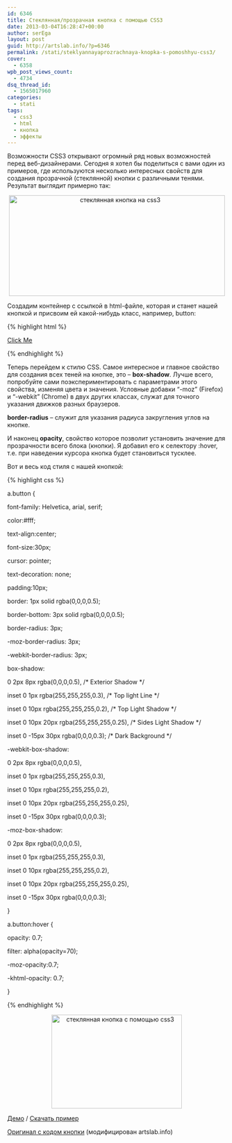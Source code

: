 ```yaml
---
id: 6346
title: Стеклянная/прозрачная кнопка с помощью CSS3
date: 2013-03-04T16:28:47+00:00
author: serEga
layout: post
guid: http://artslab.info/?p=6346
permalink: /stati/steklyannayaprozrachnaya-knopka-s-pomoshhyu-css3/
cover:
  - 6358
wpb_post_views_count:
  - 4734
dsq_thread_id:
  - 1565017960
categories:
  - stati
tags:
  - css3
  - html
  - кнопка
  - эффекты
---
```

Возможности CSS3 открывают огромный ряд новых возможностей перед веб-дизайнерами. Сегодня я хотел бы поделиться с вами один из примеров, где используются несколько интересных свойств для создания прозрачной (стеклянной) кнопки с различными тенями. Результат выглядит примерно так:

<center>
  <img src="http://googledrive.com/host/0B9lHVSSSdxdxd0hjdUdmRzY3Tjg/css3_prozrachnaya_knopka.jpg" alt="стеклянная кнопка на css3" title="css3_prozrachnaya_knopka" width="497" height="232" class="aligncenter size-full wp-image-6349" srcset="http://googledrive.com/host/0B9lHVSSSdxdxd0hjdUdmRzY3Tjg/css3_prozrachnaya_knopka.jpg 497w, http://googledrive.com/host/0B9lHVSSSdxdxd0hjdUdmRzY3Tjg/css3_prozrachnaya_knopka-300x140.jpg 300w" sizes="(max-width: 497px) 100vw, 497px" />
</center>



<!--more-->

Создадим контейнер с ссылкой в html-файле, которая и станет нашей кнопкой и присвоим ей какой-нибудь класс, например, button:

{% highlight html %}

<div id="container">

<a href="#" class="button">Click Me</a>

</div>

{% endhighlight %}

Теперь перейдем к стилю CSS. Самое интересное и главное свойство для создания всех теней на кнопке, это &#8211; **box-shadow**. Лучше всего, попробуйте сами поэкспериментировать с параметрами этого свойства, изменяя цвета и значения. Условные добавки &#8220;-moz&#8221; (Firefox) и &#8220;-webkit&#8221; (Chrome) в двух других классах, служат для точного указания движков разных браузеров.

**border-radius** &#8211; служит для указания радиуса закругления углов на кнопке.

И наконец **opacity**, свойство которое позволит установить значение для прозрачности всего блока (кнопки). Я добавил его к селектору :hover, т.е. при наведении курсора кнопка будет становиться тусклее.

Вот и весь код стиля с нашей кнопкой:

{% highlight css %}

a.button {

font-family: Helvetica, arial, serif;

color:#fff;

text-align:center;

font-size:30px;

cursor: pointer;

text-decoration: none;

padding:10px;

border: 1px solid rgba(0,0,0,0.5);

border-bottom: 3px solid rgba(0,0,0,0.5);

border-radius: 3px;

-moz-border-radius: 3px;

-webkit-border-radius: 3px;

box-shadow:

0 2px 8px rgba(0,0,0,0.5), /\* Exterior Shadow \*/

inset 0 1px rgba(255,255,255,0.3), /\* Top light Line \*/

inset 0 10px rgba(255,255,255,0.2), /\* Top Light Shadow \*/

inset 0 10px 20px rgba(255,255,255,0.25), /\* Sides Light Shadow \*/

inset 0 -15px 30px rgba(0,0,0,0.3); /\* Dark Background \*/

-webkit-box-shadow:

0 2px 8px rgba(0,0,0,0.5),

inset 0 1px rgba(255,255,255,0.3),

inset 0 10px rgba(255,255,255,0.2),

inset 0 10px 20px rgba(255,255,255,0.25),

inset 0 -15px 30px rgba(0,0,0,0.3);

-moz-box-shadow:

0 2px 8px rgba(0,0,0,0.5),

inset 0 1px rgba(255,255,255,0.3),

inset 0 10px rgba(255,255,255,0.2),

inset 0 10px 20px rgba(255,255,255,0.25),

inset 0 -15px 30px rgba(0,0,0,0.3);

}

a.button:hover {

opacity: 0.7;

filter: alpha(opacity=70);

-moz-opacity:0.7;

-khtml-opacity: 0.7;

}

{% endhighlight %}



<center>
  <a href="http://googledrive.com/host/0B9lHVSSSdxdxd0hjdUdmRzY3Tjg/transparent_btn_css3.jpg"><img src="http://googledrive.com/host/0B9lHVSSSdxdxd0hjdUdmRzY3Tjg/transparent_btn_css3-300x216.jpg" alt="стеклянная кнопка с помощью css3" title="transparent_btn_css3" width="300" height="216" class="aligncenter size-medium wp-image-6355" srcset="http://googledrive.com/host/0B9lHVSSSdxdxd0hjdUdmRzY3Tjg/transparent_btn_css3-300x216.jpg 300w, http://googledrive.com/host/0B9lHVSSSdxdxd0hjdUdmRzY3Tjg/transparent_btn_css3.jpg 761w" sizes="(max-width: 300px) 100vw, 300px" /></a>
</center>

[Демо](http://artslab.info/demo/glass_btn/index.html) / [Скачать пример](http://artslab.info/demo/glass_btn/glass_btn.zip)

[Оригинал с кодом кнопки](http://forrst.com/posts/CSS3_Glass_Button-tiO) (модифицирован artslab.info)